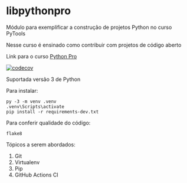 # libpythonpro
Módulo para exemplificar a construção de projetos Python no curso PyTools

Nesse curso é ensinado como contribuir com projetos de código aberto 

Link para o curso [Python Pro](https://pythonpro.com.br/)

[![codecov](https://codecov.io/gh/gabrielwp87/libpythonpro/branch/main/graph/badge.svg?token=MOGP5IZEF9)](https://codecov.io/gh/gabrielwp87/libpythonpro)


Suportada versão 3 de Python


Para instalar:
``` console
py -3 -m venv .venv
.venv\Scripts\activate
pip install -r requirements-dev.txt

```

Para conferir qualidade do código:

``` console
flake8
```

Tópicos a serem abordados:
 1. Git
 2. Virtualenv
 3. Pip
 4. GitHub Actions CI